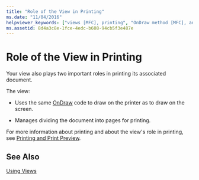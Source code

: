 ```yaml
---
title: "Role of the View in Printing"
ms.date: "11/04/2016"
helpviewer_keywords: ["views [MFC], printing", "OnDraw method [MFC], and printing", "printing [MFC], OnDraw method [MFC]", "printing [MFC], views", "CView class [MFC], role in printing", "printing views [MFC]"]
ms.assetid: 8d4a3c8e-1fce-4edc-b608-94cb5f3e487e
---
```

# Role of the View in Printing

Your view also plays two important roles in printing its associated document.

The view:

- Uses the same [OnDraw](../mfc/reference/cview-class.md#ondraw) code to draw on the printer as to draw on the screen.

- Manages dividing the document into pages for printing.

For more information about printing and about the view's role in printing, see [Printing and Print Preview](../mfc/printing-and-print-preview.md).

## See Also

[Using Views](../mfc/using-views.md)

